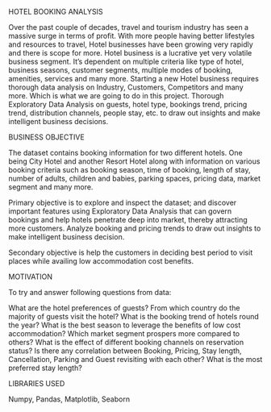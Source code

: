 HOTEL BOOKING ANALYSIS

Over the past couple of decades, travel and tourism industry has seen a massive surge in terms of profit. With more people having better lifestyles and resources to travel, Hotel businesses have been growing very rapidly and there is scope for more. Hotel business is a lucrative yet very volatile business segment. It’s dependent on multiple criteria like type of hotel, business seasons, customer segments, multiple modes of booking, amenities, services and many more. Starting a new Hotel business requires thorough data analysis on Industry, Customers, Competitors and many more. Which is what we are going to do in this project. Thorough Exploratory Data Analysis on guests, hotel type, bookings trend, pricing trend, distribution channels, people stay, etc. to draw out insights and make intelligent business decisions.

BUSINESS OBJECTIVE

The dataset contains booking information for two different hotels. One being City Hotel and another Resort Hotel along with information on various booking criteria such as booking season, time of booking, length of stay, number of adults, children and babies, parking spaces, pricing data, market segment and many more.

Primary objective is to explore and inspect the dataset; and discover important features using Exploratory Data Analysis that can govern bookings and help hotels penetrate deep into market, thereby attracting more customers. Analyze booking and pricing trends to draw out insights to make intelligent business decision.

Secondary objective is help the customers in deciding best period to visit places while availing low accommodation cost benefits.

MOTIVATION

To try and answer following questions from data:

What are the hotel preferences of guests?
From which country do the majority of guests visit the hotel?
What is the booking trend of hotels round the year?
What is the best season to leverage the benefits of low cost accommodation?
Which market segment prospers more compared to others?
What is the effect of different booking channels on reservation status?
Is there any correlation between Booking, Pricing, Stay length, Cancellation, Parking and Guest revisiting with each other?
What is the most preferred stay length?

LIBRARIES USED

Numpy,
Pandas,
Matplotlib,
Seaborn
